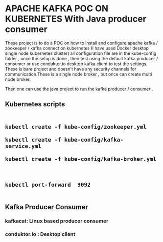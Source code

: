 <h1>APACHE KAFKA POC ON KUBERNETES With Java producer consumer</h1>

<p>
These project is to do a POC on how to install and configure apache kafka / zookeeper / kafka connect on kubernetes (I have used Docker desktop single node kubernetes cluster) all configuration file are in the kube-config folder , once the setup is done , then test using the default kafka producer / consumer or use conduktor.io desktop kafka client to test the settings. These is bare project and doesn't have any security channels for communication.These is a single node broker , but once can create multi node broker.

Then one can use the java project to run the kafka producer / consumer .
<p>

<h2>Kubernetes scripts<h2>
<code>
kubectl create -f kube-config/zookeeper.yml<br>
kubectl create -f kube-config/kafka-service.yml<br>
kubectl create -f kube-config/kafka-broker.yml<br>

kubectl port-forward <kafka-broker-pod-name> 9092<br>
</code>

<h2>Kafka Producer Consumer</h2>
<h3>kafkacat: Linux based producer consumer</h3>
<p>
</p>
<h3>conduktor.io : Desktop client</h3>
<p>
</P>
